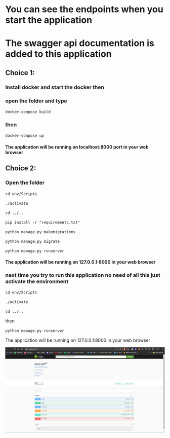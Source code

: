 # You can see the endpoints when you start the application

# The swagger api documentation is added to this application

## Choice 1:

### Install docker and start the docker then

### open the folder and type

```shell
docker-compose build
```

### then 

```shell
docker-compose up
```

#### The application will be running on localhost:8000 port in your web browser


## Choice 2:

### Open the folder

```shell
cd env/Scripts
```

```shell
./activate
```

```shell
cd ../..
```

```shell
pip install -r "requirements.txt"
```

```shell
python manage.py makemigrations
```

```shell
python manage.py migrate
```

```shell
python manage.py runserver
```

#### The application will be running on 127.0.0.1:8000 in your web browser


### next time you try to run this application no need of all this just activate the environment

```shell
cd env/Scripts
```

```shell
./activate
```

```shell
cd ../..
```

then

```shell
python manage.py runserver
```

The application will be running on 127.0.0.1:8000 in your web browser

![alt text](image.png)
